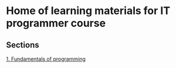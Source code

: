 # Home of learning materials for IT programmer course

## Sections

[1. Fundamentals of programming](fundamentals-of-programming/)